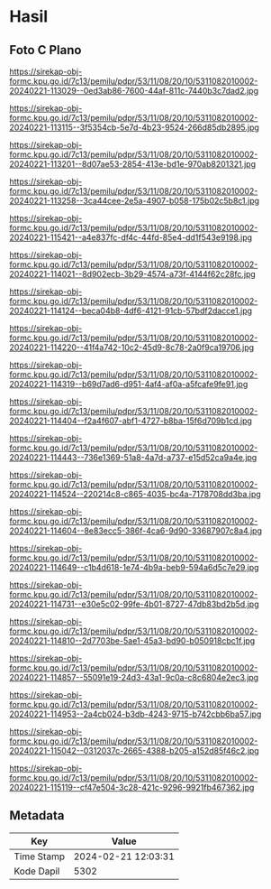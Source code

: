 # Hasil

## Foto C Plano

https://sirekap-obj-formc.kpu.go.id/7c13/pemilu/pdpr/53/11/08/20/10/5311082010002-20240221-113029--0ed3ab86-7600-44af-811c-7440b3c7dad2.jpg

https://sirekap-obj-formc.kpu.go.id/7c13/pemilu/pdpr/53/11/08/20/10/5311082010002-20240221-113115--3f5354cb-5e7d-4b23-9524-266d85db2895.jpg

https://sirekap-obj-formc.kpu.go.id/7c13/pemilu/pdpr/53/11/08/20/10/5311082010002-20240221-113201--8d07ae53-2854-413e-bd1e-970ab8201321.jpg

https://sirekap-obj-formc.kpu.go.id/7c13/pemilu/pdpr/53/11/08/20/10/5311082010002-20240221-113258--3ca44cee-2e5a-4907-b058-175b02c5b8c1.jpg

https://sirekap-obj-formc.kpu.go.id/7c13/pemilu/pdpr/53/11/08/20/10/5311082010002-20240221-115421--a4e837fc-df4c-44fd-85e4-dd1f543e9198.jpg

https://sirekap-obj-formc.kpu.go.id/7c13/pemilu/pdpr/53/11/08/20/10/5311082010002-20240221-114021--8d902ecb-3b29-4574-a73f-4144f62c28fc.jpg

https://sirekap-obj-formc.kpu.go.id/7c13/pemilu/pdpr/53/11/08/20/10/5311082010002-20240221-114124--beca04b8-4df6-4121-91cb-57bdf2dacce1.jpg

https://sirekap-obj-formc.kpu.go.id/7c13/pemilu/pdpr/53/11/08/20/10/5311082010002-20240221-114220--41f4a742-10c2-45d9-8c78-2a0f9ca19706.jpg

https://sirekap-obj-formc.kpu.go.id/7c13/pemilu/pdpr/53/11/08/20/10/5311082010002-20240221-114319--b69d7ad6-d951-4af4-af0a-a5fcafe9fe91.jpg

https://sirekap-obj-formc.kpu.go.id/7c13/pemilu/pdpr/53/11/08/20/10/5311082010002-20240221-114404--f2a4f607-abf1-4727-b8ba-15f6d709b1cd.jpg

https://sirekap-obj-formc.kpu.go.id/7c13/pemilu/pdpr/53/11/08/20/10/5311082010002-20240221-114443--736e1369-51a8-4a7d-a737-e15d52ca9a4e.jpg

https://sirekap-obj-formc.kpu.go.id/7c13/pemilu/pdpr/53/11/08/20/10/5311082010002-20240221-114524--220214c8-c865-4035-bc4a-7178708dd3ba.jpg

https://sirekap-obj-formc.kpu.go.id/7c13/pemilu/pdpr/53/11/08/20/10/5311082010002-20240221-114604--8e83ecc5-386f-4ca6-9d90-33687907c8a4.jpg

https://sirekap-obj-formc.kpu.go.id/7c13/pemilu/pdpr/53/11/08/20/10/5311082010002-20240221-114649--c1b4d618-1e74-4b9a-beb9-594a6d5c7e29.jpg

https://sirekap-obj-formc.kpu.go.id/7c13/pemilu/pdpr/53/11/08/20/10/5311082010002-20240221-114731--e30e5c02-99fe-4b01-8727-47db83bd2b5d.jpg

https://sirekap-obj-formc.kpu.go.id/7c13/pemilu/pdpr/53/11/08/20/10/5311082010002-20240221-114810--2d7703be-5ae1-45a3-bd90-b050918cbc1f.jpg

https://sirekap-obj-formc.kpu.go.id/7c13/pemilu/pdpr/53/11/08/20/10/5311082010002-20240221-114857--55091e19-24d3-43a1-9c0a-c8c6804e2ec3.jpg

https://sirekap-obj-formc.kpu.go.id/7c13/pemilu/pdpr/53/11/08/20/10/5311082010002-20240221-114953--2a4cb024-b3db-4243-9715-b742cbb6ba57.jpg

https://sirekap-obj-formc.kpu.go.id/7c13/pemilu/pdpr/53/11/08/20/10/5311082010002-20240221-115042--0312037c-2665-4388-b205-a152d85f46c2.jpg

https://sirekap-obj-formc.kpu.go.id/7c13/pemilu/pdpr/53/11/08/20/10/5311082010002-20240221-115119--cf47e504-3c28-421c-9296-9921fb467362.jpg


## Metadata

| Key        | Value               |
| ---------- | ------------------- |
| Time Stamp | 2024-02-21 12:03:31 |
| Kode Dapil | 5302                |



